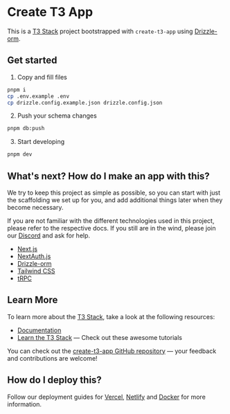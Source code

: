 # Create T3 App

This is a [T3 Stack](https://create.t3.gg/) project bootstrapped with `create-t3-app` using [Drizzle-orm](https://github.com/drizzle-team/drizzle-orm).

## Get started

1. Copy and fill files

```bash
pnpm i
cp .env.example .env
cp drizzle.config.example.json drizzle.config.json
```

2. Push your schema changes

```bash
pnpm db:push
```

3. Start developing

```bash
pnpm dev
```

## What's next? How do I make an app with this?

We try to keep this project as simple as possible, so you can start with just the scaffolding we set up for you, and add additional things later when they become necessary.

If you are not familiar with the different technologies used in this project, please refer to the respective docs. If you still are in the wind, please join our [Discord](https://t3.gg/discord) and ask for help.

- [Next.js](https://nextjs.org)
- [NextAuth.js](https://next-auth.js.org)
- [Drizzle-orm](https://github.com/drizzle-team/drizzle-orm)
- [Tailwind CSS](https://tailwindcss.com)
- [tRPC](https://trpc.io)

## Learn More

To learn more about the [T3 Stack](https://create.t3.gg/), take a look at the following resources:

- [Documentation](https://create.t3.gg/)
- [Learn the T3 Stack](https://create.t3.gg/en/faq#what-learning-resources-are-currently-available) — Check out these awesome tutorials

You can check out the [create-t3-app GitHub repository](https://github.com/t3-oss/create-t3-app) — your feedback and contributions are welcome!

## How do I deploy this?

Follow our deployment guides for [Vercel](https://create.t3.gg/en/deployment/vercel), [Netlify](https://create.t3.gg/en/deployment/netlify) and [Docker](https://create.t3.gg/en/deployment/docker) for more information.
